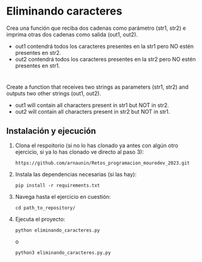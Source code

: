 # Eliminando caracteres

Crea una función que reciba dos cadenas como parámetro (str1, str2) e imprima otras dos cadenas como salida (out1, out2).
- out1 contendrá todos los caracteres presentes en la str1 pero NO estén presentes en str2.
- out2 contendrá todos los caracteres presentes en la str2 pero NO estén presentes en str1.

#

Create a function that receives two strings as parameters (str1, str2) and outputs two other strings (out1, out2).
- out1 will contain all characters present in str1 but NOT in str2.
- out2 will contain all characters present in str2 but NOT in str1.

## Instalación y ejecución
1. Clona el respoitorio (si no lo has clonado ya antes con algún otro ejercicio, si ya lo has clonado ve directo al paso 3):
   ```
   https://github.com/arnaunin/Retos_programacion_mouredev_2023.git
   ```
2. Instala las dependencias necesarias (si las hay):
   ```
   pip install -r requirements.txt
   ```
3. Navega hasta el ejercicio en cuestión:
   ```
   cd path_to_repository/
   ```
4. Ejecuta el proyecto:
   ```
   python eliminando_caracteres.py
   ```
   o
   ```
   python3 eliminando_caracteres.py.py
   ```
